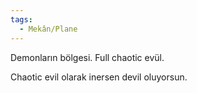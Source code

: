 ```yaml
---
tags:
  - Mekân/Plane
---  
```

  
Demonların bölgesi. Full chaotic evül.  
  
Chaotic evil olarak inersen devil oluyorsun.